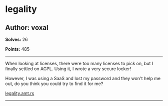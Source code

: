 # legality

## Author: voxal

**Solves:** 26

**Points:** 485

---

When looking at licenses, there were too many licenses to pick on, but I finally settled on AGPL. Using it, I wrote a very secure locker!

However, I was using a SaaS and lost my password and they won't help me out, do you think you could try to find it for me?

[legality.amt.rs](http://legality.amt.rs)

---
